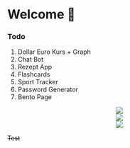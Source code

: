 <h1>Welcome 👋</h1>
<h3>Todo</h3>
<ol>
  <li>Dollar Euro Kurs + Graph</li>
  <li>Chat Bot</li>
  <li>Rezept App</li>
  <li>Flashcards</li>
  <li>Sport Tracker</li>
  <li>Password Generator</li>
  <li>Bento Page</li>
</ol>
<p align="center">
  <img src="https://skillicons.dev/icons?i=html,css,js"/><br>
  <img src="https://skillicons.dev/icons?i=nodejs,react,npm"/><br>
  <img src="https://skillicons.dev/icons?i=vscode,ps,ai"/>
</p>
<strike>Test</strike>
